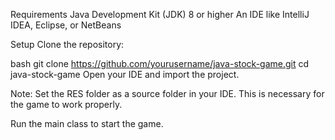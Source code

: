 Requirements
Java Development Kit (JDK) 8 or higher
An IDE like IntelliJ IDEA, Eclipse, or NetBeans

Setup
Clone the repository:

bash
git clone https://github.com/yourusername/java-stock-game.git
cd java-stock-game
Open your IDE and import the project.

Note: Set the RES folder as a source folder in your IDE. This is necessary for the game to work properly.

Run the main class to start the game.
